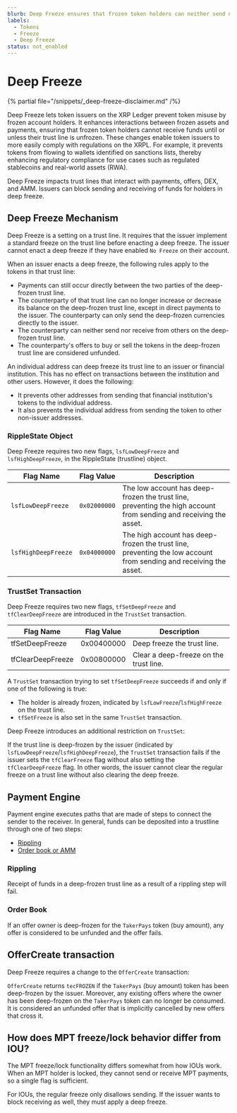 ```yaml
---
blurb: Deep Freeze ensures that frozen token holders can neither send nor receive frozen funds until their trust line is unfrozen.
labels:
  - Tokens
  - Freeze
  - Deep Freeze
status: not_enabled
---
```

# Deep Freeze

{% partial file="/snippets/_deep-freeze-disclaimer.md" /%}

Deep Freeze lets token issuers on the XRP Ledger prevent token misuse by frozen account holders. It enhances interactions between frozen assets and payments, ensuring that frozen token holders cannot receive funds until or unless their trust line is unfrozen. These changes enable token issuers to more easily comply with regulations on the XRPL. For example, it prevents tokens from flowing to wallets identified on sanctions lists, thereby enhancing regulatory compliance for use cases such as regulated stablecoins and real-world assets (RWA).

Deep Freeze impacts trust lines that interact with payments, offers, DEX, and AMM. Issuers can block sending and receiving of funds for holders in deep freeze.

## Deep Freeze Mechanism

Deep Freeze is a setting on a trust line. It requires that the issuer implement a standard freeze on the trust line before enacting a deep freeze. The issuer cannot enact a deep freeze if they have enabled `No Freeze` on their account.

When an issuer enacts a deep freeze, the following rules apply to the tokens in that trust line:

- Payments can still occur directly between the two parties of the deep-frozen trust line.
- The counterparty of that trust line can no longer increase or decrease its balance on the deep-frozen trust line, except in direct payments to the issuer. The counterparty can only send the deep-frozen currencies directly to the issuer.
- The counterparty can neither send nor receive from others on the deep-frozen trust line.
- The counterparty's offers to buy or sell the tokens in the deep-frozen trust line are considered unfunded.

An individual address can deep freeze its trust line to an issuer or financial institution. This has no effect on transactions between the institution and other users. However, it does the following:

- It prevents other addresses from sending that financial institution's tokens to the individual address.
- It also prevents the individual address from sending the token to other non-issuer addresses.

### RippleState Object

Deep Freeze requires two new flags, `lsfLowDeepFreeze` and `lsfHighDeepFreeze`, in the RippleState (trustline) object.

| Flag Name	| Flag Value	| Description |
|-----------|-------------|-------------|
| `lsfLowDeepFreeze`	| `0x02000000`	| The low account has deep-frozen the trust line, preventing the high account from sending and receiving the asset. |
| `lsfHighDeepFreeze`	| `0x04000000`	| The high account has deep-frozen the trust line, preventing the low account from sending and receiving the asset. |

### TrustSet Transaction

Deep Freeze requires two new flags, `tfSetDeepFreeze` and `tfClearDeepFreeze` are introduced in the `TrustSet` transaction.

| Flag Name	| Flag Value	| Description |
|-----------|-------------|-------------|
| tfSetDeepFreeze	| 0x00400000	| Deep freeze the trust line. |
| tfClearDeepFreeze	| 0x00800000 | Clear a deep-freeze on the trust line. |

A `TrustSet` transaction trying to set `tfSetDeepFreeze` succeeds if and only if one of the following is true:

- The holder is already frozen, indicated by `lsfLowFreeze`/`lsfHighFreeze` on the trust line.
- `tfSetFreeze` is also set in the same `TrustSet` transaction.

Deep Freeze introduces an additional restriction on `TrustSet`:

If the trust line is deep-frozen by the issuer (indicated by `lsfLowDeepFreeze`/`lsfHighDeepFreeze`), the `TrustSet` transaction fails if the issuer sets the `tfClearFreeze` flag without also setting the `tfClearDeepFreeze` flag. In other words, the issuer cannot clear the regular freeze on a trust line without also clearing the deep freeze.

## Payment Engine

Payment engine executes paths that are made of steps to connect the sender to the receiver. In general, funds can be deposited into a trustline through one of two steps:

- [Rippling](#rippling)
- [Order book or AMM](#order-book)

### Rippling

Receipt of funds in a deep-frozen trust line as a result of a rippling step will fail.

### Order Book

If an offer owner is deep-frozen for the `TakerPays` token (buy amount), any offer is considered to be unfunded and the offer fails.

## OfferCreate transaction

Deep Freeze requires a change to the `OfferCreate` transaction:

`OfferCreate` returns `tecFROZEN` if the `TakerPays` (buy amount) token has been deep-frozen by the issuer.
Moreover, any existing offers where the owner has been deep-frozen on the `TakerPays` token can no longer be consumed. It is considered an unfunded offer that is implicitly cancelled by new offers that cross it.

## How does MPT freeze/lock behavior differ from IOU?

The MPT freeze/lock functionality differs somewhat from how IOUs work. When an MPT holder is locked, they cannot send or receive MPT payments, so a single flag is sufficient.

For IOUs, the regular freeze only disallows sending. If the issuer wants to block receiving as well, they must apply a deep freeze.